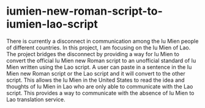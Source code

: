 # iumien-new-roman-script-to-iumien-lao-script

There is currently a disconnect in communication among the Iu Mien people of different countries. In this project, I am focusing on the Iu Mien of Lao. The project bridges the disconnect by providing a way for Iu Mien to convert the official Iu Mien new Roman script to an unofficial standard of Iu Mien written using the Lao script. A user can paste in a sentence in the Iu Mien new Roman script or the Lao script and it will convert to the other script. This allows the Iu Mien in the United States to read the idea and thoughts of Iu Mien in Lao who are only able to communicate with the Lao script. This provides a way to communicate with the absence of Iu Mien to Lao translation service.
